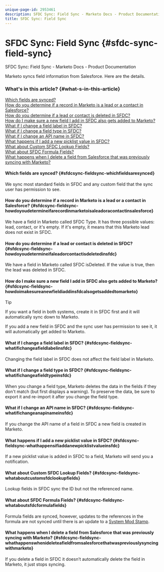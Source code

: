 ```yaml
---
unique-page-id: 2953461
description: SFDC Sync: Field Sync - Marketo Docs - Product Documentation
title: SFDC Sync: Field Sync
---
```


# SFDC Sync: Field Sync {#sfdc-sync-field-sync}

SFDC Sync: Field Sync - Marketo Docs - Product Documentation

Marketo syncs field information from Salesforce. Here are the details.

### What's in this article? {#what-s-in-this-article}

[Which fields are synced?](#sfdcsync-fieldsync-whichfieldsaresynced)  
[How do you determine if a record in Marketo is a lead or a contact in Salesforce?](#sfdcsync-fieldsync-howdoyoudetermineifarecordinmarketoisaleadoracontactinsalesforce)  
[How do you determine if a lead or contact is deleted in SFDC?](#sfdcsync-fieldsync-howdoyoudetermineifaleadorcontactisdeletedinsfdc)  
[How do I make sure a new field I add in SFDC also gets added to Marketo?](#sfdcsync-fieldsync-howdoimakesureanewfieldiaddinsfdcalsogetsaddedtomarketo)  
[What if I change a field label in SFDC?](#sfdcsync-fieldsync-whatifichangeafieldlabelinsfdc)  
[What if I change a field type in SFDC?](#sfdcsync-fieldsync-whatifichangeafieldtypeinsfdc)  
[What if I change an API name in SFDC?](#sfdcsync-fieldsync-whatifichangeanapinameinsfdc)  
[What happens if I add a new picklist value in SFDC?](#sfdcsync-fieldsync-whathappensifiaddanewpicklistvalueinsfdc)  
[What about Custom SFDC Lookup Fields?](#sfdcsync-fieldsync-whataboutcustomsfdclookupfields)  
[What about SFDC Formula Fields?](#sfdcsync-fieldsync-whataboutsfdcformulafields)  
[What happens when I delete a field from Salesforce that was previously syncing with Marketo?](#sfdcsync-fieldsync-whathappenswhenideleteafieldfromsalesforcethatwaspreviouslysyncingwithmarketo)

#### Which fields are synced? {#sfdcsync-fieldsync-whichfieldsaresynced}

We sync most standard fields in SFDC and any custom field that the sync user has permission to see.&nbsp;

#### How do you determine if a record in Marketo is a lead or a contact in Salesforce? {#sfdcsync-fieldsync-howdoyoudetermineifarecordinmarketoisaleadoracontactinsalesforce}

We have a field in Marketo called SFDC Type. It has three possible values: lead, contact, or it's empty. If it's empty, it means that this Marketo lead does not exist in SFDC.&nbsp;

#### How do you determine if a lead or contact is deleted in SFDC? {#sfdcsync-fieldsync-howdoyoudetermineifaleadorcontactisdeletedinsfdc}

We have a field in Marketo called&nbsp;SFDC isDeleted. If the value is true, then the lead was deleted in SFDC.&nbsp;

#### How do I make sure a new field I add in SFDC also gets added to Marketo? {#sfdcsync-fieldsync-howdoimakesureanewfieldiaddinsfdcalsogetsaddedtomarketo}

>[!TIP]
>
>If you want a field in both systems, create it in SFDC first and it will automatically sync down to Marketo.

If you add a new field in SFDC and the sync user has permission to see it, it will automatically get added to Marketo.&nbsp;  

#### What if I change a field label in SFDC? {#sfdcsync-fieldsync-whatifichangeafieldlabelinsfdc}

Changing the field label in SFDC does not affect the field label in Marketo.&nbsp;

#### What if I change a field type in SFDC? {#sfdcsync-fieldsync-whatifichangeafieldtypeinsfdc}

When you change a field type, Marketo deletes the data in the fields if they don't match (but first displays a warning). To preserve the data, be sure to export it and re-import it after you change the field type.

#### What if I change an API name in SFDC? {#sfdcsync-fieldsync-whatifichangeanapinameinsfdc}

If you change the API name of a field in SFDC&nbsp;a new field is created in Marketo.

#### What happens if I add a new picklist value in SFDC? {#sfdcsync-fieldsync-whathappensifiaddanewpicklistvalueinsfdc}

If a new picklist value is added in SFDC to a field, Marketo will send you a notification.&nbsp;

#### What about Custom SFDC Lookup Fields? {#sfdcsync-fieldsync-whataboutcustomsfdclookupfields}

Lookup fields in SFDC sync the ID but not the referenced name.&nbsp;

#### What about SFDC Formula Fields? {#sfdcsync-fieldsync-whataboutsfdcformulafields}

Formula fields are synced, however, updates to the references in the formula are not synced until there is an update to a [System Mod Stamp](https://help.salesforce.com/apex/HTViewSolution?id=000193203&language=en_US).&nbsp;

#### What happens when I delete a field from Salesforce that was previously syncing with Marketo? {#sfdcsync-fieldsync-whathappenswhenideleteafieldfromsalesforcethatwaspreviouslysyncingwithmarketo}

If you delete a field in SFDC it doesn’t automatically delete the field in Marketo, it just stops syncing.
